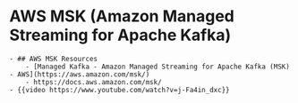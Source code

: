 # AWS MSK (Amazon Managed Streaming for Apache Kafka)
	- ## AWS MSK Resources
		- [Managed Kafka - Amazon Managed Streaming for Apache Kafka (MSK) - AWS](https://aws.amazon.com/msk/)
		- https://docs.aws.amazon.com/msk/
	- {{video https://www.youtube.com/watch?v=j-Fa4in_dxc}}